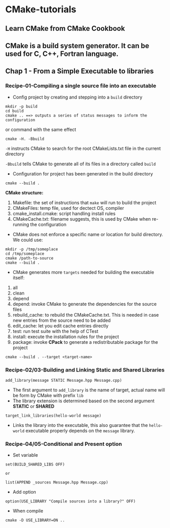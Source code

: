 # CMake-tutorials
Learn CMake from CMake Cookbook
---
CMake is a build system generator. It can be used for C, C++, Fortran language.
---
## Chap 1 - From a Simple Executable to libraries

### Recipe-01-Compiling a single source file into an executable
- Config project by creating and stepping into a `build` directory
```
mkdir -p build 
cd build
cmake .. ==> outputs a series of status messages to inform the configuration
```
or command with the same effect
```
cmake -H. -Bbuild
```

`-H` instructs CMake to search for the root CMakeLists.txt file in the current directory

`-Bbuild` tells CMake to generate all of its files in a directory called `build`


- Configuration for project has been generated in the build directory
```
cmake --build .
```

**CMake structure:**
1. Makefile: the set of instructions that `make` will run to build the project
2. CMakeFiles: temp file, used for dectect OS, compiler
3. cmake_install.cmake: script handling install rules
4. CMakeCache.txt: filename suggests, this is used by CMake when re-running the configuration

- CMake does not enforce a specific name or location for build directory. We could use:
```
mkdir -p /tmp/someplace
cd /tmp/someplace
cmake /path-to-source
cmake --build .
```

- CMake generates more `targets` needed for building the executable itself:
1. all
2. clean
3. depend
4. depend: invoke CMake to generate the dependencies for the source files
5. rebuild_cache: to rebuild the CMakeCache.txt. This is needed in case new entries from the source need to be added
6. edit_cache: let you edit cache entries directly
7. test: run test suite with the help of CTest
8. install: execute the installation rules for the project
9. package: invoke **CPack** to generate a redistributable package for the project
```
cmake --build . --target <target-name>
```
### Recipe-02/03-Building and Linking Static and Shared Libraries

```
add_library(message STATIC Message.hpp Message.cpp)
```
- The first argument to `add_library` is the name of target, actual name will be form by CMake with prefix `lib`
- The library extension is determined based on the second argument **STATIC** or **SHARED** 

```
target_link_libraries(hello-world message)
```
- Links the library into the executable, this also guarantee that the `hello-world` executable properly depends on the `message` library.

### Recipe-04/05-Conditional and Present option

- Set variable
```
set(BUILD_SHARED_LIBS OFF)

or

list(APPEND _sources Message.hpp Message.cpp)
```

- Add option
```
option(USE_LIBRARY "Compile sources into a library?" OFF)
```
- When compile
```
cmake -D USE_LIBRARY=ON ..
```